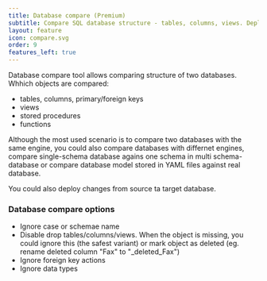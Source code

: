 ```yaml
---
title: Database compare (Premium)
subtitle: Compare SQL database structure - tables, columns, views. Deploy changes
layout: feature
icon: compare.svg
order: 9
features_left: true
---
```


Database compare tool allows comparing structure of two databases. Whhich objects are compared:
- tables, columns, primary/foreign keys
- views
- stored procedures
- functions

Although the most used scenario is to compare two databases with the same engine, you could also compare databases with differnet engines, compare single-schema database agains one schema in multi schema-database or compare database model stored in YAML files against real database.

You could also deploy changes from source ta target database.

### Database compare options
- Ignore case or schemae name
- Disable drop tables/columns/views. When the object is missing, you could ignore this (the safest variant) or mark object as deleted (eg. rename deleted column "Fax" to "_deleted_Fax")
- Ignore foreign key actions
- Ignore data types
